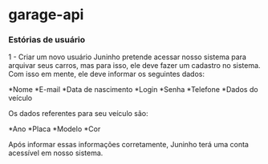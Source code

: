 # garage-api

<h3>Estórias de usuário</h3>

1 - Criar um novo usuário
    Juninho pretende acessar nosso sistema para arquivar seus carros,
    mas para isso, ele deve fazer um cadastro no sistema. Com isso 
    em mente, ele deve informar os seguintes dados: 
    
   *Nome
   *E-mail
   *Data de nascimento
   *Login
   *Senha
   *Telefone
   *Dados do veículo
   
   Os dados referentes para seu veículo são:
   
   *Ano
   *Placa
   *Modelo
   *Cor
   
   Após informar essas informações corretamente, Juninho terá uma conta
   acessível em nosso sistema.
